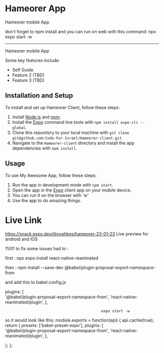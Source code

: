 # Hameorer App
Hameorer mobile App 

don't forget to npm install
and you can run on web with this command:
npx expo start -w


----

Hameorer mobile App 

Some key features include:
- Self Guide
- Feature 2 (TBD)
- Feature 3 (TBD)

## Installation and Setup

To install and set up Hameorer Client, follow these steps:

1. Install [Node.js](https://nodejs.org) and [npm](https://www.npmjs.com/).
2. Install the [Expo](https://expo.dev/) command line tools with `npm install expo-cli --global`.
3. Clone this repository to your local machine with `git clone git@github.com:Code-For-Israel/Hameorer-client.git`.
4. Navigate to the `Hameorer-client` directory and install the app dependencies with `npm install`.

## Usage

To use My Awesome App, follow these steps:

1. Run the app in development mode with `npm start`.
2. Open the app in the [Expo](https://expo.dev/) client app on your mobile device.
3. You can run it on the browser with 'w'
3. Use the app to do amazing things.

# Live Link
https://snack.expo.dev/@syahbes/hameorer-23-01-23
Live preview for android and IOS


11/01
to fix some issues had to :

first :
npx expo install react-native-reanimated

then :
npm install --save-dev @babel/plugin-proposal-export-namespace-from

and add this to babel.config.js

plugins: [    
  '@babel/plugin-proposal-export-namespace-from',
  'react-native-reanimated/plugin',
],

                                                expo start -w

so it would look like this:
module.exports = function(api) {
  api.cache(true);
  return {
    presets: ['babel-preset-expo'],
    plugins: [    
      '@babel/plugin-proposal-export-namespace-from',
      'react-native-reanimated/plugin',
    ],
    
  };
};
